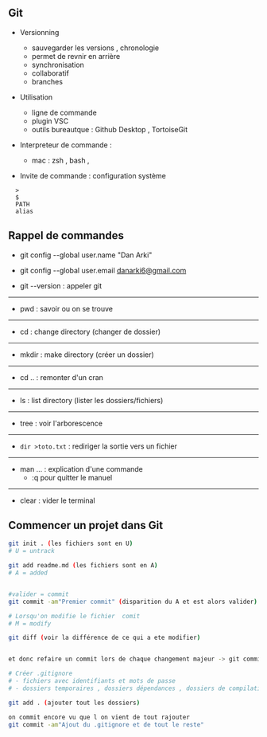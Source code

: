 ## Git

- Versionning

  - sauvegarder les versions , chronologie
  - permet de revnir en arrière
  - synchronisation
  - collaboratif
  - branches

- Utilisation

  - ligne de commande
  - plugin VSC
  - outils bureautque : Github Desktop , TortoiseGit

- Interpreteur de commande :

  - mac : zsh , bash ,

- Invite de commande : configuration système

```
  >
  $
  PATH
  alias

```

## Rappel de commandes

- git config --global user.name "Dan Arki"
- git config --global user.email danarki6@gmail.com

- git --version : appeler git

---

- pwd : savoir ou on se trouve

---

- cd : change directory (changer de dossier)

---

- mkdir : make directory (créer un dossier)

---

- cd .. : remonter d'un cran

---

- ls : list directory (lister les dossiers/fichiers)

---

- tree : voir l'arborescence

---

- `dir >toto.txt` : rediriger la sortie vers un fichier

---

- man ... : explication d'une commande
  - :q pour quitter le manuel

---

- clear : vider le terminal

## Commencer un projet dans Git

```sh
git init . (les fichiers sont en U)
# U = untrack

git add readme.md (les fichiers sont en A)
# A = added


#valider = commit
git commit -am"Premier commit" (disparition du A et est alors valider)

# Lorsqu'on modifie le fichier  comit
# M = modify

git diff (voir la différence de ce qui a ete modifier)


et donc refaire un commit lors de chaque changement majeur -> git commit -am"Deuxieme commit"

# Créer .gitignore
# - fichiers avec identifiants et mots de passe
# - dossiers temporaires , dossiers dépendances , dossiers de compilation ...

git add . (ajouter tout les dossiers)

on commit encore vu que l on vient de tout rajouter
git commit -am"Ajout du .gitignore et de tout le reste"


```
